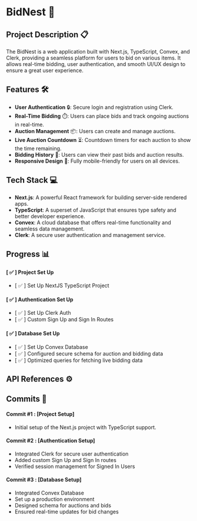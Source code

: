# BidNest 🚀

## Project Description 📋
The BidNest is a web application built with Next.js, TypeScript, Convex, and Clerk, providing a seamless platform for users to bid on various items. It allows real-time bidding, user authentication, and smooth UI/UX design to ensure a great user experience.

## Features 🛠️
- **User Authentication** 🔒: Secure login and registration using Clerk.
- **Real-Time Bidding** ⏱️: Users can place bids and track ongoing auctions in real-time.
- **Auction Management** 📦: Users can create and manage auctions.
- **Live Auction Countdown** ⏳: Countdown timers for each auction to show the time remaining.
- **Bidding History** 📜: Users can view their past bids and auction results.
- **Responsive Design** 📱: Fully mobile-friendly for users on all devices.

## Tech Stack 💻
- **Next.js**: A powerful React framework for building server-side rendered apps.
- **TypeScript**: A superset of JavaScript that ensures type safety and better developer experience.
- **Convex**: A cloud database that offers real-time functionality and seamless data management.
- **Clerk**: A secure user authentication and management service.

## Progress 📊
#### [ ✅ ] **Project Set Up**
 - [ ✅ ] Set Up NextJS TypeScript Project  
#### [ ✅ ] **Authentication Set Up**
 - [ ✅ ] Set Up Clerk Auth  
 - [ ✅ ] Custom Sign Up and Sign In Routes  
#### [ ✅ ] **Database Set Up**
 - [ ✅ ] Set Up Convex Database  
 - [ ✅ ] Configured secure schema for auction and bidding data
 - [ ✅ ] Optimized queries for fetching live bidding data  

## API References ⚙️

## Commits 📅
#### **Commit #1** : [Project Setup]
 - Initial setup of the Next.js project with TypeScript support.

#### **Commit #2** : [Authentication Setup]
 - Integrated Clerk for secure user authentication  
 - Added custom Sign Up and Sign In routes  
 - Verified session management for Signed In Users  

#### **Commit #3** : [Database Setup]
 - Integrated Convex Database  
 - Set up a production environment  
 - Designed schema for auctions and bids  
 - Ensured real-time updates for bid changes  
